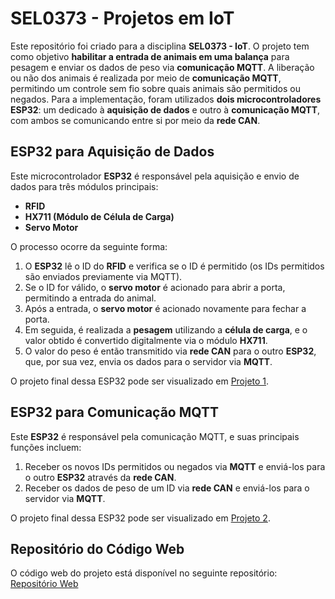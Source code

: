 # SEL0373 - Projetos em IoT

Este repositório foi criado para a disciplina **SEL0373 - IoT**. O projeto tem como objetivo **habilitar a entrada de animais em uma balança** para pesagem e enviar os dados de peso via **comunicação MQTT**. A liberação ou não dos animais é realizada por meio de **comunicação MQTT**, permitindo um controle sem fio sobre quais animais são permitidos ou negados. Para a implementação, foram utilizados **dois microcontroladores ESP32**: um dedicado à **aquisição de dados** e outro à **comunicação MQTT**, com ambos se comunicando entre si por meio da **rede CAN**.

## ESP32 para Aquisição de Dados

Este microcontrolador **ESP32** é responsável pela aquisição e envio de dados para três módulos principais:

- **RFID**
- **HX711 (Módulo de Célula de Carga)**
- **Servo Motor**

O processo ocorre da seguinte forma:
1. O **ESP32** lê o ID do **RFID** e verifica se o ID é permitido (os IDs permitidos são enviados previamente via MQTT).
2. Se o ID for válido, o **servo motor** é acionado para abrir a porta, permitindo a entrada do animal.
3. Após a entrada, o **servo motor** é acionado novamente para fechar a porta.
4. Em seguida, é realizada a **pesagem** utilizando a **célula de carga**, e o valor obtido é convertido digitalmente via o módulo **HX711**.
5. O valor do peso é então transmitido via **rede CAN** para o outro **ESP32**, que, por sua vez, envia os dados para o servidor via **MQTT**.

O projeto final dessa ESP32 pode ser visualizado em [Projeto 1](proj_final_1).

## ESP32 para Comunicação MQTT

Este **ESP32** é responsável pela comunicação MQTT, e suas principais funções incluem:

1. Receber os novos IDs permitidos ou negados via **MQTT** e enviá-los para o outro **ESP32** através da **rede CAN**.
2. Receber os dados de peso de um ID via **rede CAN** e enviá-los para o servidor via **MQTT**.

O projeto final dessa ESP32 pode ser visualizado em [Projeto 2](proj_final_2).

## Repositório do Código Web

O código web do projeto está disponível no seguinte repositório:  
[Repositório Web](https://github.com/GUUDIN/sel0373-projeto)





